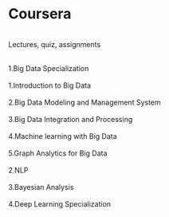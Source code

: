 # Coursera
<br/>Lectures, quiz, assignments<br/>

<br/>1.Big Data Specialization<br/>
<br/>1.Introduction to Big Data<br/>
<br/>2.Big Data Modeling and Management System<br/>
<br/>3.Big Data Integration and Processing <br/>
<br/>4.Machine learning with Big Data<br/>
<br/>5.Graph Analytics for Big Data <br/>
<br/>2.NLP<br/>
<br/>3.Bayesian Analysis<br/>
<br/>4.Deep Learning Specialization <br/>

